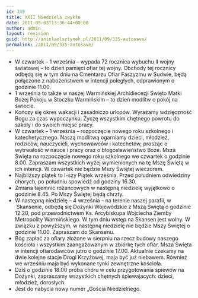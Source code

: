 ```yaml
---
id: 339
title: XXII Niedziela zwykła
date: 2011-09-03T13:36:44+00:00
author: admin
layout: revision
guid: http://anielaolsztynek.pl/2011/09/335-autosave/
permalink: /2011/09/335-autosave/
---
```

  * W czwartek &#8211; 1 września &#8211; wypada 72 rocznica wybuchu II wojny światowej &#8211; to dzień pamięci ofiar tej wojny. Obchody tej rocznicy odbędą się w tym dniu na Cmentarzu Ofiar Faszyzmu w Sudwie, będą połączone z nabożeństwem w intencji poległych, odprawionym o godzinie 11.00.
  * 1 września to także w naszej Warmińskiej Archidiecezji Święto Matki Bożej Pokoju w Stoczku Warmińskim &#8211; to dzień modlitw o pokój na świecie.
  * Kończy się okres wakacji i zasadniczo urlopów. Wyrażamy wdzięczność Bogu za czas wypoczynku. Życzę wszystkim chętnego powrotu do szkoły i do swoich miejsc pracy.
  * W czwartek &#8211; 1 września &#8211; rozpoczęcie nowego roku szkolnego i katechetycznego. Naszą modlitwą ogarniamy dzieci, młodzież, rodziców, nauczycieli, wychowawców i katechetów, prosząc o wytrwałość w nauce i pracy oraz o błogosławieństwo Boże. Msza Święta na rozpoczęcie nowego roku szkolnego we czwartek o godzinie 8.00. Zapraszam wszystkich wyżej wymienionych na tę Mszę Świętą w ich intencji. W czwartek nie będzie Mszy Świętej wieczorem.
  * Najbliższy piątek to I-szy Piątek września. Przed południem odwiedziny chorych, po południu spowiedź od godziny 16.30.
  * Zmiana tajemnic różańcowych w następną niedzielę wyjątkowo o godzinie 8.45. Po Mszy Świętej będą chrzty.
  * W następną niedzielę &#8211; 4 września &#8211; na terenie naszej parafii, w  Skansenie, odbędą się Dożynki Wojewódzkie z Mszą Świętą o godzinie 12.20, pod przewodnictwem Ks. Arcybiskupa Wojciecha Ziemby Metropolity Warmińskiego. W tym dniu wstęp na Skansen jest wolny. W związku z powyższym, w następną niedzielę nie będzie Mszy Świętej o godzinie 11.00. Zapraszam do Skansenu.
  * Bóg zapłać za ofiary złożone w sierpniu na rzecz budowy naszego kościoła i wszystkim zaangażowanym w zbiórkę tych ofiar. Msza Święta w intencji ofiarodawców jutro o godzinie 17.00. Aktualnie czekamy na dwie kolejne stacje Drogi Krzyżowej, maja być już niebawem. Również we wrześniu maja być wykonane tynki zewnętrzne kościoła.
  * Dziś o godzinie 18.00 próba chóru w celu przygotowania śpiewów na Dożynki, zapraszamy wszystkich chętnych śpiewajacych: dzieci, młodzież, dorosłych.
  * Jest do nabycia nowy numer &#8222;Gościa Niedzielnego.